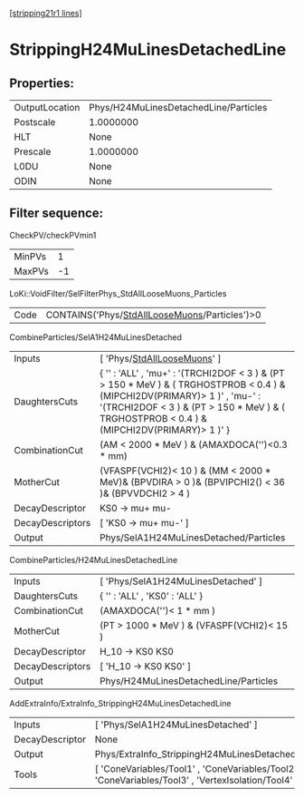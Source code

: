 [[stripping21r1 lines]](./stripping21r1-index)

# StrippingH24MuLinesDetachedLine

## Properties:

|                |                                       |
|----------------|---------------------------------------|
| OutputLocation | Phys/H24MuLinesDetachedLine/Particles |
| Postscale      | 1.0000000                             |
| HLT            | None                                  |
| Prescale       | 1.0000000                             |
| L0DU           | None                                  |
| ODIN           | None                                  |

## Filter sequence:

CheckPV/checkPVmin1

|        |     |
|--------|-----|
| MinPVs | 1   |
| MaxPVs | -1  |

LoKi::VoidFilter/SelFilterPhys_StdAllLooseMuons_Particles

|      |                                                                                                    |
|------|----------------------------------------------------------------------------------------------------|
| Code | CONTAINS('Phys/[StdAllLooseMuons](./stripping21r1-commonparticles-stdallloosemuons)/Particles')\>0 |

CombineParticles/SelA1H24MuLinesDetached

|                  |                                                                                                                                                                                                                                  |
|------------------|----------------------------------------------------------------------------------------------------------------------------------------------------------------------------------------------------------------------------------|
| Inputs           | [ 'Phys/[StdAllLooseMuons](./stripping21r1-commonparticles-stdallloosemuons)' ]                                                                                                                                                |
| DaughtersCuts    | { '' : 'ALL' , 'mu+' : '(TRCHI2DOF \< 3 ) & (PT \> 150 \* MeV ) & ( TRGHOSTPROB \< 0.4 ) & (MIPCHI2DV(PRIMARY)\> 1 )' , 'mu-' : '(TRCHI2DOF \< 3 ) & (PT \> 150 \* MeV ) & ( TRGHOSTPROB \< 0.4 ) & (MIPCHI2DV(PRIMARY)\> 1 )' } |
| CombinationCut   | (AM \< 2000 \* MeV ) & (AMAXDOCA('')\<0.3 \* mm)                                                                                                                                                                                 |
| MotherCut        | (VFASPF(VCHI2)\< 10 ) & (MM \< 2000 \* MeV)& (BPVDIRA \> 0 )& (BPVIPCHI2() \< 36 )& (BPVVDCHI2 \> 4 )                                                                                                                            |
| DecayDescriptor  | KS0 -\> mu+ mu-                                                                                                                                                                                                                  |
| DecayDescriptors | [ 'KS0 -\> mu+ mu-' ]                                                                                                                                                                                                          |
| Output           | Phys/SelA1H24MuLinesDetached/Particles                                                                                                                                                                                           |

CombineParticles/H24MuLinesDetachedLine

|                  |                                              |
|------------------|----------------------------------------------|
| Inputs           | [ 'Phys/SelA1H24MuLinesDetached' ]         |
| DaughtersCuts    | { '' : 'ALL' , 'KS0' : 'ALL' }               |
| CombinationCut   | (AMAXDOCA('')\< 1 \* mm )                    |
| MotherCut        | (PT \> 1000 \* MeV ) & (VFASPF(VCHI2)\< 15 ) |
| DecayDescriptor  | H_10 -\> KS0 KS0                             |
| DecayDescriptors | [ 'H_10 -\> KS0 KS0' ]                     |
| Output           | Phys/H24MuLinesDetachedLine/Particles        |

AddExtraInfo/ExtraInfo_StrippingH24MuLinesDetachedLine

|                 |                                                                                                       |
|-----------------|-------------------------------------------------------------------------------------------------------|
| Inputs          | [ 'Phys/SelA1H24MuLinesDetached' ]                                                                  |
| DecayDescriptor | None                                                                                                  |
| Output          | Phys/ExtraInfo_StrippingH24MuLinesDetachedLine/Particles                                              |
| Tools           | [ 'ConeVariables/Tool1' , 'ConeVariables/Tool2' , 'ConeVariables/Tool3' , 'VertexIsolation/Tool4' ] |

